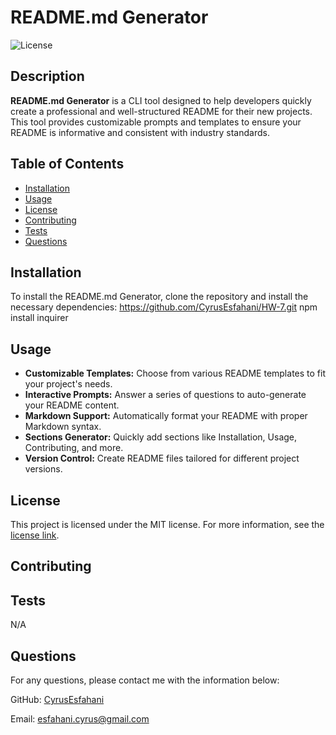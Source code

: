 # README.md Generator
  ![License](https://img.shields.io/badge/license-MIT-blue.svg)

## Description
**README.md Generator** is a CLI tool designed to help developers quickly create a professional and well-structured README for their new projects. This tool provides customizable prompts and templates to ensure your README is informative and consistent with industry standards.


## Table of Contents
- [Installation](#installation)
- [Usage](#usage)
- [License](#license)
- [Contributing](#contributing)
- [Tests](#tests)
- [Questions](#questions)

## Installation
To install the README.md Generator, clone the repository and install the necessary dependencies:
https://github.com/CyrusEsfahani/HW-7.git
npm install inquirer 

## Usage
- **Customizable Templates:** Choose from various README templates to fit your project's needs.
- **Interactive Prompts:** Answer a series of questions to auto-generate your README content.
- **Markdown Support:** Automatically format your README with proper Markdown syntax.
- **Sections Generator:** Quickly add sections like Installation, Usage, Contributing, and more.
- **Version Control:** Create README files tailored for different project versions.


## License
This project is licensed under the MIT license. For more information, see the [license link](https://opensource.org/licenses/MIT).

## Contributing


## Tests
N/A

## Questions
For any questions, please contact me with the information below:

GitHub: [CyrusEsfahani](https://github.com/CyrusEsfahani/HW-7)

Email: esfahani.cyrus@gmail.com
  